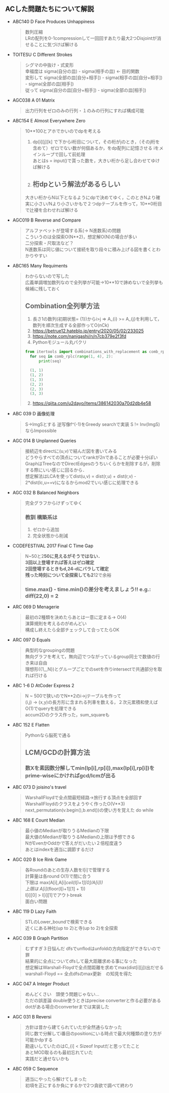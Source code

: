 ## ACした問題たちについて解説

* ABC140 D Face Produces Unhappiness
    > 数列圧縮 <br>
    > LRの配列を0-1compressionして一回回すあたり最大2つDisjointが消せることに気づけば解ける

* TOITESU C Different Strokes
    > シグマの中抜け・式変形 <br>
    > 幸福度は sigma(自分の皿) - sigma(相手の皿) <- 目的関数 <br>
    > 変形して sigma(全部の皿[自分+相手]) - sigma(相手の皿[自分+相手]) - sigma(全部の皿[相手]) <br>
    > 従って sigma(自分の皿[自分+相手]) - sigma(全部の皿[相手])

* AGC038 A 01 Matrix
    > 出力行列をゼロのみの行列・１のみの行列にすれば構成可能　<br>

* ABC154 E Almost Everywhere Zero
    > 10**100とアホでかいのでdpを考える <br>
    > 1.    dp[i][j][k] で下からi桁目について，その桁がjのとき，（そのj桁を含めて）ゼロでない数が何個あるか，をdp配列に記憶させる iをメインループで回して前処理 <br>
    > あとはs = input()で貰った数を，大きい桁から足し合わせてゆけば解ける <br>
    > 2.   ## 桁dpという解法があるらしい <br>
    > 大きい桁からN以下となるようにdpで決めてゆく，このときNより確実に小さい/Nより小さいかもで２つdpテーブルを作って，10**0桁目で辻褄を合わせれば解ける <br>

* AGC019 B Reverse and Compare
    > アルファベットが登場する系(-> N進数系)の問題 <br>
    > こういうのは全探索O(N**2)，想定解O(N)の場合が多い <br>
    > 二分探索・尺取法など？<br>
    > N進数系は同じ値について接続を取り段々に積み上げる図を書くとわかりやすい <br>

* ABC165 Many Requiments
    > わからないので写した <br>
    > 広義単調増加数列なので全列挙が可能->10**10で諦めないで全列挙も候補に残しておく <br>
    > ## Combination全列挙方法
    > 1. 長さ1の数列(初期状態= {1})からi\>j => A_{i} \>= A_{j}を利用して，数列を順次生成する全部作ってO(nCk) <br>
    > 1. https://betrue12.hateblo.jp/entry/2020/05/02/233025
    > 1. https://note.com/nanigashi/n/n7cb379e2f3fd
    > 2. Pythonモジュール丸パクリ
    > ```python
    > from itertools import combinations_with_replacement as comb_rplc
    >   for seq in comb_rplc(range(1, 4), 2):
    >       print(seq)
    >
    >   (1, 1)
    >   (1, 2)
    >   (1, 3)
    >   (2, 2)
    >   (2, 3)
    >   (3, 3)
    > ```
    > 2. https://qiita.com/u2dayo/items/386142030a70d2db4e58

* ABC 039 D 画像処理
    > S->ImgSとする
    > 逆写像f^(-1)をGreedy searchで実装
    > S != Inv(ImgS)ならImpossible

* AGC 014 B Unplanned Queries
    > 接続辺をdirectに(u,v)で結んだ図を書いてみる <br>
    > どうやらすべての頂点についてrankが2nであることが必要十分ぽい <br>
    > GraphはTreeなのでDirectEdgesのうちいくらかを削除するが，削除する際にいい感じに回るから．<br>
    > 想定解法はLCAを使ってdist(u,v) = dist(r,u) + dist(r,v) - 2*dist(lc,u==v)になるからmod2でいい感じに処理できる <br>

* AGC 032 B Balanced Neighbors
    > 完全グラフからけずってゆく <br>
    > ### 教訓 構築系は
    > 1.    ゼロから追加
    > 2.    完全状態から削減

* CODEFESTIVAL 2017 Final C Time Gap
    > N~50と2**50に見えるがそうではない．<br>
    > 3回以上登場すれば答えはゼロ確定 <br>
    > 2回登場するときもd,24-dにバラして確定 <br>
    > 残った時刻について全探索しても2**12で余裕 <br>
    > ### time.max() - time.min()の差分を考えましょう!! e.g.: diff(22,0) = 2 <br>

* ARC 069 D Menagerie
    > 最初の2種類を決めたらあとは一意に定まる-> O(4) <br>
    > 演算規則を考えるのがめんどい <br>
    > 構成し終えたら全部チェックして合ってたらOK <br>

* ARC 097 D Equals
    > 典型的なgroupingの問題 <br>
    > 無向グラフを考えて，無向辺でつながっているgroup同士で数値の行き来は自由 <br>
    > 理想形({1,,,N})とグループごとでのsetを作りintersectで共通部分を取れば行ける <br>

* ABC 1-6 D AtCoder Express 2
    > N ~ 500で狭いのでN**2のi->jテーブルを作って<br>
    > (i,j) -> (x,y)の長方形に含まれる列車を数える，２次元累積和使えばO(1)でqueryを処理できる <br>
    > accum2Dのクラス作った，sum_squareも <br>

* ABC 152 E Flatten
    > Pythonなら脳死で通る <br>
    > ## LCM/GCDの計算方法 <br>
    > ### 数Xを素因数分解してmin(lp[i],rp[i]),max(lp[i],rp[i])をprime-wiseにかければgcd/lcmが出る <br>
    
* ABC 073 D joisino's travel
    > WarshallFloydで全点間最短経路->旅行する頂点を全部回す <br>
    > WarshallFloydのクラスをようやく作ったO(V**3) <br>
    > next_permutation(v.begin(),b.end())の使い方を覚えた do while <br>

* ABC 168 E Count Median
    > 最小値のMedianが取りうるMedianの下限 <br>
    > 最大値のMedianが取りうるMedianの上限は予想できる <br>
    > NがEvenかOddかで答えがだいたい２倍程度違う <br>
    > あとはindexを適当に調節するだけ <br>

* AGC 020 B Ice Rink Game
    > 各Roundのあとの生存人数をI[i]で管理する <br>
    > 計算量は各round O(1)で間に合う <br>
    > 下限は max(A[i],A[i]*ceil(I[i+1][0]/A[i])) <br>
    > 上限は A[i]*(floor(I[i+1][1] + 1)) <br>
    > I[i][0] > I[i][1]でアウトbreak  <br>
    > 面白い問題 <br>

* ABC 119 D Lazy Faith
    > STLのLower_boundで検索できる  <br>
    > 近くにある神社(up to 2)と寺(up to 2)を全探索 <br>

* AGC 039 B Graph Partition
    > むずすぎ３日悩んだ
    > dfsでunflodはunfoldの方向指定ができないので罪 <br>
    > 結果的に全点についてdfsして最大距離求める事になった <br>
    > 想定解はWarshall-Floydで全点間距離を求めてmax(dist[i][j])出だせる <br>
    > warshall-Floyd == 全点dfsのmax更新　の知見を得た <br>

* AGC 047 A Integer Product
    > めんどくさい　頭使う問題じゃない... <br>
    > ただの誤差論 double使うときはprecise converterと作る必要がある <br>
    > dotがある場合のconverterまでは実装した <br>

* AGC 031 B Reversi
    > 方針は昔から建てられていたが全然通らなかった <br>
    > 同じ数で分解してi番目のpositionにいる時点で最大何種類の塗り方が可能かdpする <br>
    > 勘違いしていたのはC_{i] < Sizeof Inputだと思ってたこと <br>
    > あとMOD取るのも最初忘れていた <br>
    > 実践だと通せないかも <br>

* ABC 059 C Sequence
    > 適当にやったら解けてしまった <br>
    > 初項を正にするか負にするかで2つ貪欲で調べて終わり <br>
